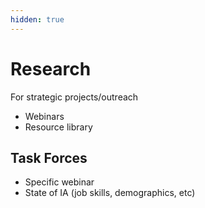 ```yaml
---
hidden: true
---
```


# Research

For strategic projects/outreach

* Webinars
* Resource library

## Task Forces

* Specific webinar
* State of IA (job skills, demographics, etc)
